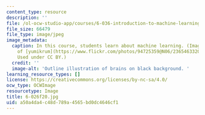 ```yaml
---
content_type: resource
description: ''
file: /ol-ocw-studio-app/courses/6-036-introduction-to-machine-learning-fall-2020/a50a4da4c48d789a4565bd0dc4646cf1_6-026f20.jpg
file_size: 66479
file_type: image/jpeg
image_metadata:
  caption: In this course, students learn about machine learning. (Image courtesy
    of [yumikrum](https://www.flickr.com/photos/94725359@N06/23654633206/) on Flickr.
    Used under CC BY.)
  credit: ''
  image-alt: 'Outline illustration of brains on black background. '
learning_resource_types: []
license: https://creativecommons.org/licenses/by-nc-sa/4.0/
ocw_type: OCWImage
resourcetype: Image
title: 6-026f20.jpg
uid: a50a4da4-c48d-789a-4565-bd0dc4646cf1
---
```

